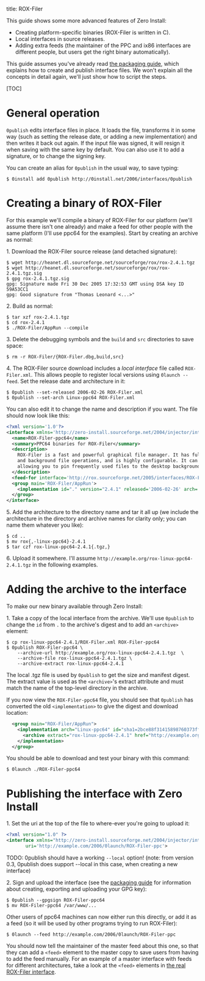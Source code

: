 title: ROX-Filer

This guide shows some more advanced features of Zero Install:

- Creating platform-specific binaries (ROX-Filer is written in C).
- Local interfaces in source releases.
- Adding extra feeds (the maintainer of the PPC and ix86 interfaces are different people, but users get the right binary automatically).

This guide assumes you've already read [the packaging guide](../guide-gui.md), which explains how to create and publish interface files. We won't explain all the concepts in detail again, we'll just show how to script the steps.

[TOC]

# General operation

`0publish` edits interface files in place. It loads the file, transforms it in some way (such as setting the release date, or adding a new implementation) and then writes it back out again. If the input file was signed, it will resign it when saving with the same key by default. You can also use it to add a signature, or to change the signing key.

You can create an alias for `0publish` in the usual way, to save typing:

```shell
$ 0install add 0publish http://0install.net/2006/interfaces/0publish
```

# Creating a binary of ROX-Filer

For this example we'll compile a binary of ROX-Filer for our platform (we'll assume there isn't one already) and make a feed for other people with the same platform (I'll use ppc64 for the examples). Start by creating an archive as normal:

1\. Download the ROX-Filer source release (and detached signature):

```shell
$ wget http://heanet.dl.sourceforge.net/sourceforge/rox/rox-2.4.1.tgz
$ wget http://heanet.dl.sourceforge.net/sourceforge/rox/rox-2.4.1.tgz.sig
$ gpg rox-2.4.1.tgz.sig
gpg: Signature made Fri 30 Dec 2005 17:32:53 GMT using DSA key ID 59A53CC1
gpg: Good signature from "Thomas Leonard <...>"
```

2\. Build as normal:

```shell
$ tar xzf rox-2.4.1.tgz
$ cd rox-2.4.1
$ ./ROX-Filer/AppRun --compile
```

3\. Delete the debugging symbols and the `build` and `src` directories to save space:

```shell
$ rm -r ROX-Filer/{ROX-Filer.dbg,build,src}
```

4\. The ROX-Filer source download includes a _local interface_ file called `ROX-Filer.xml`. This allows people to register local versions using `0launch --feed`. Set the release date and architecture in it:

```shell
$ 0publish --set-released 2006-02-26 ROX-Filer.xml
$ 0publish --set-arch Linux-ppc64 ROX-Filer.xml
```

You can also edit it to change the name and description if you want. The file should now look like this:

```xml
<?xml version='1.0'?>
<interface xmlns='http://zero-install.sourceforge.net/2004/injector/interface'>
  <name>ROX-Filer-ppc64</name>
  <summary>PPC64 binaries for ROX-Filer</summary>
  <description>
    ROX-Filer is a fast and powerful graphical file manager. It has full drag-and-drop support
    and background file operations, and is highly configurable. It can also act as a pinboard,
    allowing you to pin frequently used files to the desktop background.
  </description>
  <feed-for interface='http://rox.sourceforge.net/2005/interfaces/ROX-Filer'/>
  <group main='ROX-Filer/AppRun'>
    <implementation id="." version="2.4.1" released='2006-02-26' arch='Linux-ppc64'/>
  </group>
</interface>
```
    
5\. Add the architecture to the directory name and tar it all up (we include the architecture in the directory and archive names for clarity only; you can name them whatever you like):

```shell
$ cd ..
$ mv rox{,-linux-ppc64}-2.4.1
$ tar czf rox-linux-ppc64-2.4.1{.tgz,}
```

6\. Upload it somewhere. I'll assume `http://example.org/rox-linux-ppc64-2.4.1.tgz` in the following examples.

# Adding the archive to the interface

To make our new binary available through Zero Install:

1\. Take a copy of the local interface from the archive. We'll use `0publish` to change the `id` from `.` to the archive's digest and to add an `<archive>` element:

```shell
$ cp rox-linux-ppc64-2.4.1/ROX-Filer.xml ROX-Filer-ppc64
$ 0publish ROX-Filer-ppc64 \
    --archive-url http://example.org/rox-linux-ppc64-2.4.1.tgz  \
    --archive-file rox-linux-ppc64-2.4.1.tgz \
    --archive-extract rox-linux-ppc64-2.4.1
```

The local .tgz file is used by `0publish` to get the size and manifest digest. The extract value is used as the `<archive>`'s extract attribute and must match the name of the top-level directory in the archive.

If you now view the `ROX-Filer-ppc64` file, you should see that `0publish` has converted the old `<implementation>` to give the digest and download location:

```xml
  <group main="ROX-Filer/AppRun">
    <implementation arch="Linux-ppc64" id="sha1=2bce88f31415898760373fff900890a8719ab1e6" released="2006-02-26" version="2.4.1">
      <archive extract="rox-linux-ppc64-2.4.1" href="http://example.org/rox-linux-ppc64-2.4.1.tgz" size="1375566"/>
    </implementation>
  </group>
```

You should be able to download and test your binary with this command:

```shell
$ 0launch ./ROX-Filer-ppc64
```

# Publishing the interface with Zero Install

1\. Set the uri at the top of the file to where-ever you're going to upload it:

```xml
<?xml version="1.0" ?>
<interface xmlns="http://zero-install.sourceforge.net/2004/injector/interface"
	   uri='http://example.com/2006/0launch/ROX-Filer-ppc'>
```

TODO: 0publish should have a working `--local` option! (note: from version 0.3, 0publish does support --local in this case, when creating a new interface)

2\. Sign and upload the interface (see the [packaging guide](../guide-gui.md) for information about creating, exporting and uploading your GPG key):

```shell
$ 0publish --gpgsign ROX-Filer-ppc64
$ mv ROX-Filer-ppc64 /var/www/...
```

Other users of ppc64 machines can now either run this directly, or add it as a feed (so it will be used by other programs trying to run ROX-Filer):

```shell
$ 0launch --feed http://example.com/2006/0launch/ROX-Filer-ppc
```

You should now tell the maintainer of the master feed about this one, so that they can add a `<feed>` element to the master copy to save users from having to add the feed manually. For an example of a master interface with feeds for different architectures, take a look at the `<feed>` elements in [the real ROX-Filer interface](http://rox.sourceforge.net/2005/interfaces/ROX-Filer).
